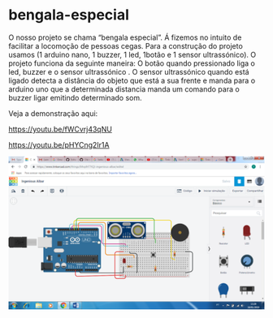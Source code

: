 
# bengala-especial
O nosso projeto se chama “bengala especial”. Á fizemos no intuito de facilitar a locomoção de pessoas cegas.
Para a construção do projeto usamos (1 arduino nano, 1 buzzer, 1 led, 1botão e 1 sensor ultrassónico).
O projeto funciona da seguinte maneira:
O botão quando pressionado liga o led, buzzer e o sensor ultrassónico . 
O sensor ultrassónico quando está ligado detecta a distância do objeto que está a sua frente e manda para o arduino uno que a determinada distancia manda um comando para o buzzer ligar emitindo determinado som.

Veja a demonstração aqui:

https://youtu.be/fWCvrj43qNU

https://youtu.be/pHYCng2Ir1A

<p aling="center">
  <img src="https://github.com/taynara6/bengala-especial/blob/master/esquema.png">
  
  
